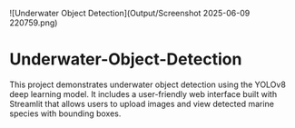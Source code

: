 <!-- Image preview at the top -->
![Underwater Object Detection](Output/Screenshot 2025-06-09 220759.png)

# Underwater-Object-Detection
This project demonstrates underwater object detection using the YOLOv8 deep learning model. It includes a user-friendly web interface built with Streamlit that allows users to upload images and view detected marine species with bounding boxes.

